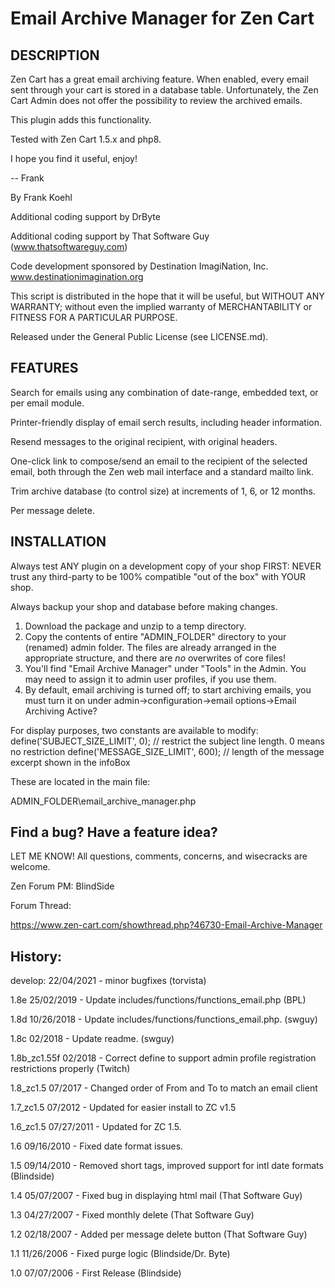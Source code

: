 # Email Archive Manager for Zen Cart
## DESCRIPTION

Zen Cart has a great email archiving feature.  When enabled, every email sent through your cart is stored in a database table. Unfortunately, the Zen Cart Admin does not offer the possibility to review the archived emails.

This plugin adds this functionality.

Tested with Zen Cart 1.5.x and php8.

I hope you find it useful, enjoy!

--
Frank

By Frank Koehl

Additional coding support by DrByte

Additional coding support by That Software Guy (www.thatsoftwareguy.com)

Code development sponsored by Destination ImagiNation, Inc.
www.destinationimagination.org

This script is distributed in the hope that it will be useful, but WITHOUT
ANY WARRANTY; without even the implied warranty of MERCHANTABILITY or
FITNESS FOR A PARTICULAR PURPOSE.

Released under the General Public License (see LICENSE.md).

## FEATURES

Search for emails using any combination of date-range, embedded text, or per email module.

Printer-friendly display of email serch results, including header information.

Resend messages to the original recipient, with original headers.

One-click link to compose/send an email to the recipient of the selected email, both through the Zen web mail interface and a standard mailto link.

Trim archive database (to control size) at increments of 1, 6, or 12 months.

Per message delete.

## INSTALLATION

Always test ANY plugin on a development copy of your shop FIRST: NEVER trust any third-party to be 100% compatible "out of the box" with YOUR shop.

Always backup your shop and database before making changes.

1. Download the package and unzip to a temp directory.
2. Copy the contents of entire "ADMIN_FOLDER" directory to your (renamed) admin folder.
The files are already arranged in the appropriate structure, and there are *no* overwrites of core files!
3. You'll find "Email Archive Manager" under "Tools" in the Admin. You may need to assign it to admin user profiles, if you use them.
4. By default, email archiving is turned off; to start archiving emails, you must turn it on under
   admin->configuration->email options->Email Archiving Active?

For display purposes, two constants are available to modify:
define('SUBJECT_SIZE_LIMIT', 0); // restrict the subject line length. 0 means no restriction
define('MESSAGE_SIZE_LIMIT', 600); // length of the message excerpt shown in the infoBox

These are located in the main file:

ADMIN_FOLDER\email_archive_manager.php

## Find a bug?  Have a feature idea?

LET ME KNOW!
All questions, comments, concerns, and wisecracks are welcome.

Zen Forum PM: BlindSide

Forum Thread:

https://www.zen-cart.com/showthread.php?46730-Email-Archive-Manager

## History:
develop: 22/04/2021 - minor bugfixes (torvista)

1.8e 25/02/2019 - Update includes/functions/functions_email.php (BPL)

1.8d         10/26/2018 - Update includes/functions/functions_email.php. (swguy)

1.8c         02/2018 - Update readme. (swguy)

1.8b_zc1.55f 02/2018 - Correct define to support admin profile registration restrictions properly (Twitch)

1.8_zc1.5 07/2017 - Changed order of From and To to match an email client

1.7_zc1.5 07/2012 - Updated for easier install to ZC v1.5

1.6_zc1.5 07/27/2011 - Updated for ZC 1.5.

1.6 09/16/2010 - Fixed date format issues.

1.5 09/14/2010 - Removed short tags, improved support for intl date formats (Blindside)

1.4 05/07/2007 - Fixed bug in displaying html mail (That Software Guy)

1.3 04/27/2007 - Fixed monthly delete (That Software Guy)

1.2 02/18/2007 - Added per message delete button (That Software Guy)

1.1 11/26/2006 - Fixed purge logic (Blindside/Dr. Byte)

1.0 07/07/2006 - First Release (Blindside)

